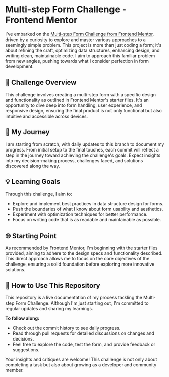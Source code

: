# Multi-step Form Challenge - Frontend Mentor

I've embarked on the [Multi-step Form Challenge from Frontend Mentor](https://www.frontendmentor.io/challenges/multi-step-form-YVAnSdqQBJ), driven by a curiosity to explore and master various approaches to a seemingly simple problem. This project is more than just coding a form; it's about refining the craft, optimizing data structures, enhancing design, and writing clean, maintainable code. I aim to approach this familiar problem from new angles, pushing towards what I consider perfection in form development.

## 🚀 Challenge Overview

This challenge involves creating a multi-step form with a specific design and functionality as outlined in Frontend Mentor's starter files. It's an opportunity to dive deep into form handling, user experience, and responsive design, ensuring the final product is not only functional but also intuitive and accessible across devices.

## 📌 My Journey

I am starting from scratch, with daily updates to this branch to document my progress. From initial setup to the final touches, each commit will reflect a step in the journey toward achieving the challenge's goals. Expect insights into my decision-making process, challenges faced, and solutions discovered along the way.

## 💡 Learning Goals

Through this challenge, I aim to:

- Explore and implement best practices in data structure design for forms.
- Push the boundaries of what I know about form usability and aesthetics.
- Experiment with optimization techniques for better performance.
- Focus on writing code that is as readable and maintainable as possible.

## 🌐 Starting Point

As recommended by Frontend Mentor, I'm beginning with the starter files provided, aiming to adhere to the design specs and functionality described. This direct approach allows me to focus on the core objectives of the challenge, ensuring a solid foundation before exploring more innovative solutions.

## 📖 How to Use This Repository

This repository is a live documentation of my process tackling the Multi-step Form Challenge. Although I'm just starting out, I'm committed to regular updates and sharing my learnings.

**To follow along:**

- Check out the commit history to see daily progress.
- Read through pull requests for detailed discussions on changes and decisions.
- Feel free to explore the code, test the form, and provide feedback or suggestions.

Your insights and critiques are welcome! This challenge is not only about completing a task but also about growing as a developer and community member.
